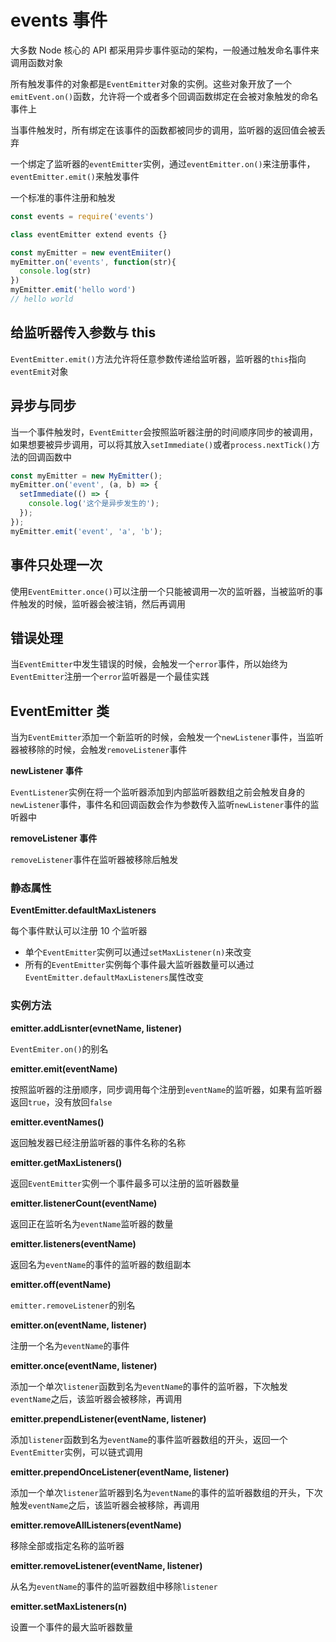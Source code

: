 # events 事件

大多数 Node 核心的 API 都采用异步事件驱动的架构，一般通过触发命名事件来调用函数对象

所有触发事件的对象都是`EventEmitter`对象的实例。这些对象开放了一个`emitEvent.on()`函数，允许将一个或者多个回调函数绑定在会被对象触发的命名事件上

当事件触发时，所有绑定在该事件的函数都被同步的调用，监听器的返回值会被丢弃

一个绑定了监听器的`eventEmitter`实例，通过`eventEmitter.on()`来注册事件，`eventEmitter.emit()`来触发事件

一个标准的事件注册和触发

```javascript
const events = require('events')

class eventEmitter extend events {}

const myEmitter = new eventEmiiter()
myEmitter.on('events', function(str){
  console.log(str)
})
myEmitter.emit('hello word')
// hello world
```

## 给监听器传入参数与 this

`EventEmitter.emit()`方法允许将任意参数传递给监听器，监听器的`this`指向`eventEmit`对象

## 异步与同步

当一个事件触发时，`EventEmitter`会按照监听器注册的时间顺序同步的被调用，如果想要被异步调用，可以将其放入`setImmediate()`或者`process.nextTick()`方法的回调函数中

```javascript
const myEmitter = new MyEmitter();
myEmitter.on('event', (a, b) => {
  setImmediate(() => {
    console.log('这个是异步发生的');
  });
});
myEmitter.emit('event', 'a', 'b');
```

## 事件只处理一次

使用`EventEmitter.once()`可以注册一个只能被调用一次的监听器，当被监听的事件触发的时候，监听器会被注销，然后再调用

## 错误处理

当`EventEmitter`中发生错误的时候，会触发一个`error`事件，所以始终为`EventEmitter`注册一个`error`监听器是一个最佳实践

## EventEmitter 类

当为`EventEmitter`添加一个新监听的时候，会触发一个`newListener`事件，当监听器被移除的时候，会触发`removeListener`事件

**newListener 事件**

`EventListener`实例在将一个监听器添加到内部监听器数组之前会触发自身的`newListener`事件，事件名和回调函数会作为参数传入监听`newListener`事件的监听器中

**removeListener 事件**

`removeListener`事件在监听器被移除后触发

### 静态属性

**EventEmitter.defaultMaxListeners**

每个事件默认可以注册 10 个监听器

* 单个`EventEmitter`实例可以通过`setMaxListener(n)`来改变
* 所有的`EventEmitter`实例每个事件最大监听器数量可以通过`EventEmitter.defaultMaxListeners`属性改变

### 实例方法

**emitter.addLisnter(evnetName, listener)**

`EventEmiter.on()`的别名

**emitter.emit(eventName)**

按照监听器的注册顺序，同步调用每个注册到`eventName`的监听器，如果有监听器返回`true`，没有放回`false`

**emitter.eventNames()**

返回触发器已经注册监听器的事件名称的名称

**emitter.getMaxListeners()**

返回`EventEmitter`实例一个事件最多可以注册的监听器数量

**emitter.listenerCount(eventName)**

返回正在监听名为`eventName`监听器的数量

**emitter.listeners(eventName)**

返回名为`eventName`的事件的监听器的数组副本

**emitter.off(eventName)**

`emitter.removeListener`的别名

**emitter.on(eventName, listener)**

注册一个名为`eventName`的事件

**emitter.once(eventName, listener)**

添加一个单次`listener`函数到名为`eventName`的事件的监听器，下次触发`eventName`之后，该监听器会被移除，再调用

**emitter.prependListener(eventName, listener)**

添加`listener`函数到名为`eventName`的事件监听器数组的开头，返回一个`EventEmitter`实例，可以链式调用

**emitter.prependOnceListener(eventName, listener)**

添加一个单次`listener`监听器到名为`eventName`的事件的监听器数组的开头，下次触发`eventName`之后，该监听器会被移除，再调用

**emitter.removeAllListeners(eventName)**

移除全部或指定名称的监听器

**emitter.removeListener(eventName, listener)**

从名为`eventName`的事件的监听器数组中移除`listener`

**emitter.setMaxListeners(n)**

设置一个事件的最大监听器数量